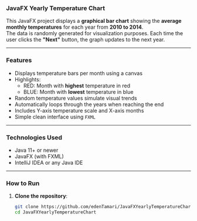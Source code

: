 ### JavaFX Yearly Temperature Chart

This JavaFX project displays a **graphical bar chart** showing the **average monthly temperatures** for each year from **2010 to 2014**.  
The data is randomly generated for visualization purposes. Each time the user clicks the **"Next"** button, the graph updates to the next year.

---

### Features

- Displays temperature bars per month using a canvas
- Highlights:
  - RED: Month with **highest** temperature in red
  - BLUE: Month with **lowest** temperature in blue
- Random temperature values simulate visual trends
- Automatically loops through the years when reaching the end
- Includes Y-axis temperature scale and X-axis months
- Simple clean interface using `FXML`

---

### Technologies Used

- Java 11+ or newer
- JavaFX (with FXML)
- IntelliJ IDEA or any Java IDE

---

### How to Run

1. **Clone the repository**:
   ```bash
   git clone https://github.com/edenTamari/JavaFXYearlyTemperatureChart.git
   cd JavaFXYearlyTemperatureChart

